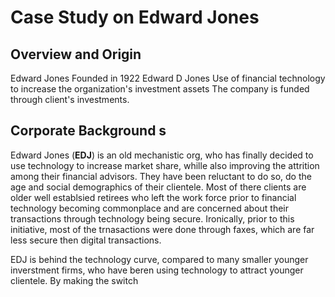 # **Case Study on Edward Jones**
## Overview and Origin
Edward Jones
Founded in 1922
Edward D Jones
Use of financial technology to increase the organization's investment assets 
The company is funded through client's investments.


## Corporate Background s
Edward Jones (**EDJ**) is an old mechanistic org, who has finally decided to use technology to increase market share, whille also improving the  attrition among their financial advisors. They have  been reluctant to do so, do the age and social demographics of their clientele. Most of there clients are older well establsied retirees who left the work force prior to financial technology becoming commonplace and are concerned about their transactions through technology being secure. Ironically, prior to this initiative, most of the trnasactions were done through faxes, which are far less secure then digital transactions.

EDJ is behind the technology curve, compared to many smaller younger inverstment firms, who have beren using technology to attract younger clientele. By making the switch 


